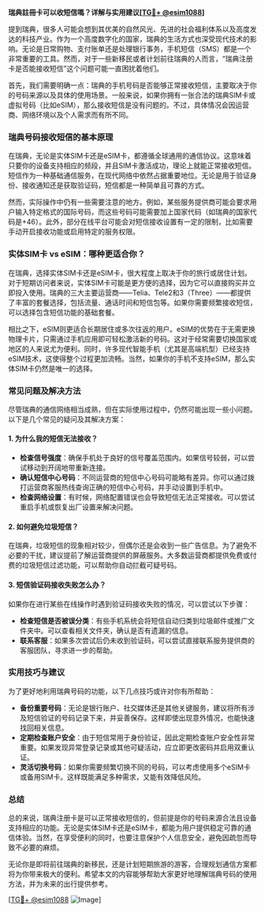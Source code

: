 **瑞典註冊卡可以收短信嗎？详解与实用建议[[TG💪+ @esim1088](https://t.me/s/esim1088)]**

提到瑞典，很多人可能会想到其优美的自然风光、先进的社会福利体系以及高度发达的科技产业。作为一个高度数字化的国家，瑞典的生活方式也深受现代技术的影响。无论是日常购物、支付账单还是处理银行事务，手机短信（SMS）都是一个非常重要的工具。然而，对于一些新移民或者计划前往瑞典的人而言，“瑞典注册卡是否能接收短信”这个问题可能一直困扰着他们。

首先，我们需要明确一点：瑞典的手机号码是否能够正常接收短信，主要取决于你的号码来源以及具体的使用场景。一般来说，如果你拥有一张合法的瑞典SIM卡或虚拟号码（比如eSIM），那么接收短信是没有问题的。不过，具体情况会因运营商、网络环境以及个人需求而有所不同。

### 瑞典号码接收短信的基本原理

在瑞典，无论是实体SIM卡还是eSIM卡，都遵循全球通用的通信协议。这意味着只要你的设备支持相应的频段，并且SIM卡激活成功，理论上就能正常接收短信。短信作为一种基础通信服务，在现代网络中依然占据重要地位。无论是用于验证身份、接收通知还是获取验证码，短信都是一种简单且可靠的方式。

然而，实际操作中仍有一些需要注意的地方。例如，某些服务提供商可能会要求用户输入特定格式的国际号码，而这些号码可能需要加上国家代码（如瑞典的国家代码是+46）。此外，部分在线平台可能会对短信接收设置有一定的限制，比如需要手动开启接收功能或启用特定的服务权限。

### 实体SIM卡 vs eSIM：哪种更适合你？

在瑞典，选择实体SIM卡还是eSIM卡，很大程度上取决于你的旅行或居住计划。对于短期访问者来说，实体SIM卡可能是更方便的选择，因为它可以直接购买并立即投入使用。瑞典的三大主要运营商——Telia、Tele2和3（Three）——都提供了丰富的套餐选择，包括流量、通话时间和短信包等。如果你需要频繁接收短信，可以选择包含短信功能的基础套餐。

相比之下，eSIM则更适合长期居住或多次往返的用户。eSIM的优势在于无需更换物理卡片，只需通过手机应用即可轻松激活新的号码。这对于经常需要切换国家或地区的人来说尤为便利。同时，许多现代智能手机（尤其是高端机型）已经支持eSIM技术，这使得整个过程更加流畅。当然，如果你的手机不支持eSIM，那么实体SIM卡仍然是唯一的选择。

### 常见问题及解决方法

尽管瑞典的通信网络相当成熟，但在实际使用过程中，仍然可能出现一些小问题。以下是几个常见的疑问及其解决方案：

#### 1. **为什么我的短信无法接收？**
   - **检查信号强度**：确保手机处于良好的信号覆盖范围内。如果信号较弱，可以尝试移动到开阔地带重新连接。
   - **确认短信中心号码**：不同运营商的短信中心号码可能略有差异。你可以通过拨打运营商客服热线查询正确的短信中心号码，并手动设置到手机中。
   - **检查网络设置**：有时候，网络配置错误也会导致短信无法正常接收。可以尝试重启手机或恢复出厂设置来解决问题。

#### 2. **如何避免垃圾短信？**
   在瑞典，垃圾短信的现象相对较少，但偶尔还是会收到一些广告信息。为了避免不必要的干扰，建议提前了解运营商提供的屏蔽服务。大多数运营商都提供免费或付费的垃圾短信过滤功能，可以帮助你自动拦截可疑号码。

#### 3. **短信验证码接收失败怎么办？**
   如果你在进行某些在线操作时遇到验证码接收失败的情况，可以尝试以下步骤：
   - **检查短信是否被误分类**：有些手机系统会将短信自动归类到垃圾邮件或推广文件夹中。可以查看相关文件夹，确认是否有遗漏的信息。
   - **联系客服**：如果多次尝试后仍未收到验证码，可以尝试直接联系服务提供商的客服团队，寻求进一步的帮助。

### 实用技巧与建议

为了更好地利用瑞典号码的功能，以下几点技巧或许对你有所帮助：

- **备份重要号码**：无论是银行账户、社交媒体还是其他关键服务，建议将所有涉及短信验证的号码记录下来，并妥善保存。这样即使出现意外情况，也能快速找回相关信息。
- **定期检查账户安全**：由于短信常用于身份验证，因此定期检查账户安全性非常重要。如果发现异常登录记录或其他可疑活动，应立即更改密码并启用双重认证。
- **灵活切换号码**：如果你需要频繁切换不同的号码，可以考虑使用多个eSIM卡或备用SIM卡。这样既能满足多种需求，又能有效降低风险。

### 总结

总的来说，瑞典注册卡是可以正常接收短信的，但前提是你的号码来源合法且设备支持相应的功能。无论是实体SIM卡还是eSIM卡，都能为用户提供稳定可靠的通信体验。当然，在享受便利的同时，也要注意保护个人信息安全，避免因疏忽而导致不必要的麻烦。

无论你是即将前往瑞典的新移民，还是计划短期旅游的游客，合理规划通信方案都将为你带来极大的便利。希望本文的内容能够帮助大家更好地理解瑞典号码的使用方法，并为未来的出行提供参考。

[[TG💪+ @esim1088](https://t.me/s/esim1088) ![Image](https://i.postimg.cc/4NQfJmqS/Snipaste-2025-05-13-00-14-12.png)]